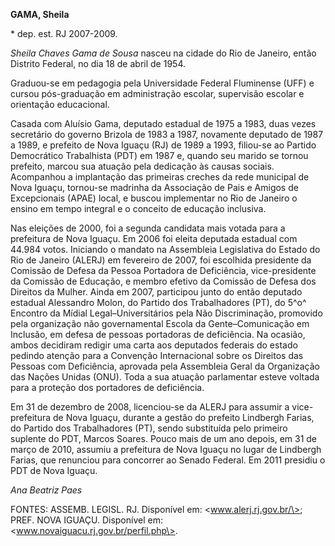 **GAMA, Sheila**

\* dep. est. RJ 2007-2009.

*Sheila Chaves Gama de Sousa* nasceu na cidade do Rio de Janeiro, então
Distrito Federal, no dia 18 de abril de 1954.

Graduou-se em pedagogia pela Universidade Federal Fluminense (UFF) e
cursou pós-graduação em administração escolar, supervisão escolar e
orientação educacional.

Casada com Aluísio Gama, deputado estadual de 1975 a 1983, duas vezes
secretário do governo Brizola de 1983 a 1987, novamente deputado de 1987
a 1989, e prefeito de Nova Iguaçu (RJ) de 1989 a 1993, filiou-se ao
Partido Democrático Trabalhista (PDT) em 1987 e, quando seu marido se
tornou prefeito, marcou sua atuação pela dedicação às causas sociais.
Acompanhou a implantação das primeiras creches da rede municipal de Nova
Iguaçu, tornou-se madrinha da Associação de Pais e Amigos de
Excepcionais (APAE) local, e buscou implementar no Rio de Janeiro o
ensino em tempo integral e o conceito de educação inclusiva.

Nas eleições de 2000, foi a segunda candidata mais votada para a
prefeitura de Nova Iguaçu. Em 2006 foi eleita deputada estadual com
44.984 votos. Iniciando o mandato na Assembleia Legislativa do Estado do
Rio de Janeiro (ALERJ) em fevereiro de 2007, foi escolhida presidente da
Comissão de Defesa da Pessoa Portadora de Deficiência, vice-presidente
da Comissão de Educação, e membro efetivo da Comissão de Defesa dos
Direitos da Mulher. Ainda em 2007, participou junto do então deputado
estadual Alessandro Molon, do Partido dos Trabalhadores (PT), do 5^o^
Encontro da Mídial Legal–Universitários pela Não Discriminação,
promovido pela organização não governamental Escola da Gente–Comunicação
em Inclusão, em defesa de pessoas portadoras de deficiência. Na ocasião,
ambos decidiram redigir uma carta aos deputados federais do estado
pedindo atenção para a Convenção Internacional sobre os Direitos das
Pessoas com Deficiência, aprovada pela Assembleia Geral da Organização
das Nações Unidas (ONU). Toda a sua atuação parlamentar esteve voltada
para a proteção dos portadores de deficiência.

Em 31 de dezembro de 2008, licenciou-se da ALERJ para assumir a
vice-prefeitura de Nova Iguaçu, durante a gestão do prefeito Lindbergh
Farias, do Partido dos Trabalhadores (PT), sendo substituída pelo
primeiro suplente do PDT, Marcos Soares. Pouco mais de um ano depois, em
31 de março de 2010, assumiu a prefeitura de Nova Iguaçu no lugar de
Lindbergh Farias, que renunciou para concorrer ao Senado Federal. Em
2011 presidiu o PDT de Nova Iguaçu.

*Ana Beatriz Paes*

FONTES: ASSEMB. LEGISL. RJ. Disponível em: \<www.alerj.rj.gov.br/\>;
PREF. NOVA IGUAÇU. Disponível em:
\<www.novaiguacu.rj.gov.br/perfil.php\>.
